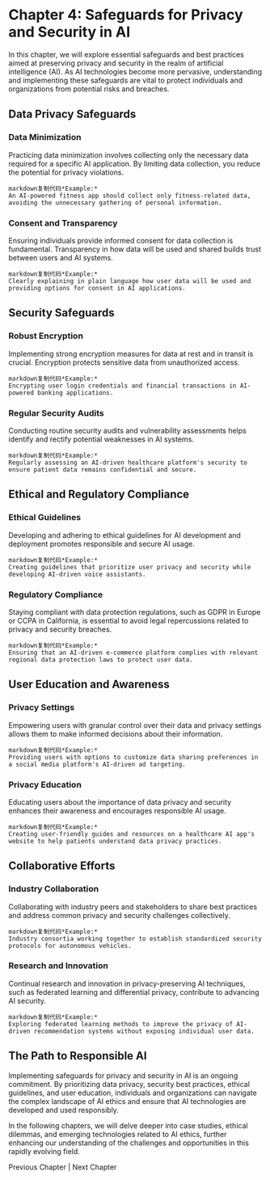 Chapter 4: Safeguards for Privacy and Security in AI
====================================================

In this chapter, we will explore essential safeguards and best practices aimed at preserving privacy and security in the realm of artificial intelligence (AI). As AI technologies become more pervasive, understanding and implementing these safeguards are vital to protect individuals and organizations from potential risks and breaches.

Data Privacy Safeguards
-----------------------

### Data Minimization

Practicing data minimization involves collecting only the necessary data required for a specific AI application. By limiting data collection, you reduce the potential for privacy violations.

    markdown复制代码*Example:*
    An AI-powered fitness app should collect only fitness-related data, avoiding the unnecessary gathering of personal information.

### Consent and Transparency

Ensuring individuals provide informed consent for data collection is fundamental. Transparency in how data will be used and shared builds trust between users and AI systems.

    markdown复制代码*Example:*
    Clearly explaining in plain language how user data will be used and providing options for consent in AI applications.

Security Safeguards
-------------------

### Robust Encryption

Implementing strong encryption measures for data at rest and in transit is crucial. Encryption protects sensitive data from unauthorized access.

    markdown复制代码*Example:*
    Encrypting user login credentials and financial transactions in AI-powered banking applications.

### Regular Security Audits

Conducting routine security audits and vulnerability assessments helps identify and rectify potential weaknesses in AI systems.

    markdown复制代码*Example:*
    Regularly assessing an AI-driven healthcare platform's security to ensure patient data remains confidential and secure.

Ethical and Regulatory Compliance
---------------------------------

### Ethical Guidelines

Developing and adhering to ethical guidelines for AI development and deployment promotes responsible and secure AI usage.

    markdown复制代码*Example:*
    Creating guidelines that prioritize user privacy and security while developing AI-driven voice assistants.

### Regulatory Compliance

Staying compliant with data protection regulations, such as GDPR in Europe or CCPA in California, is essential to avoid legal repercussions related to privacy and security breaches.

    markdown复制代码*Example:*
    Ensuring that an AI-driven e-commerce platform complies with relevant regional data protection laws to protect user data.

User Education and Awareness
----------------------------

### Privacy Settings

Empowering users with granular control over their data and privacy settings allows them to make informed decisions about their information.

    markdown复制代码*Example:*
    Providing users with options to customize data sharing preferences in a social media platform's AI-driven ad targeting.

### Privacy Education

Educating users about the importance of data privacy and security enhances their awareness and encourages responsible AI usage.

    markdown复制代码*Example:*
    Creating user-friendly guides and resources on a healthcare AI app's website to help patients understand data privacy practices.

Collaborative Efforts
---------------------

### Industry Collaboration

Collaborating with industry peers and stakeholders to share best practices and address common privacy and security challenges collectively.

    markdown复制代码*Example:*
    Industry consortia working together to establish standardized security protocols for autonomous vehicles.

### Research and Innovation

Continual research and innovation in privacy-preserving AI techniques, such as federated learning and differential privacy, contribute to advancing AI security.

    markdown复制代码*Example:*
    Exploring federated learning methods to improve the privacy of AI-driven recommendation systems without exposing individual user data.

The Path to Responsible AI
--------------------------

Implementing safeguards for privacy and security in AI is an ongoing commitment. By prioritizing data privacy, security best practices, ethical guidelines, and user education, individuals and organizations can navigate the complex landscape of AI ethics and ensure that AI technologies are developed and used responsibly.

In the following chapters, we will delve deeper into case studies, ethical dilemmas, and emerging technologies related to AI ethics, further enhancing our understanding of the challenges and opportunities in this rapidly evolving field.

Previous Chapter \| Next Chapter
